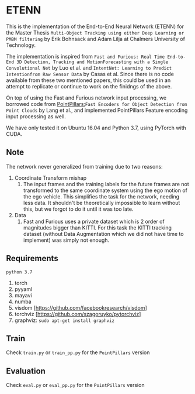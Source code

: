 # ETENN 

This is the implementation of the End-to-End Neural Network (ETENN)
for the Master Thesis `Multi-Object Tracking using either Deep Learning or PMBM filtering` by Erik Bohnsack and Adam Lilja 
at Chalmers University of Technology.

The implementation is inspired from `Fast and Furious: Real Time End-to-End 3D Detection, Tracking and MotionForecasting with a Single Convolutional Net`
by Luo et al. and `IntentNet: Learning to Predict Intentionfrom Raw Sensor Data` by Casas et al. Since there is no code available 
from these two mentioned papers, this could be used in an attempt to replicate or continue to work on the finidngs of the above. 

On top of using the Fast and Furious network input processing, we borrowed code from [PointPillars:](https://github.com/nutonomy/second.pytorch)`Fast Encoders for Object Detection from Point Clouds` by Lang et al.,
and implemented PointPillars Feature encoding input processing as well.

We have only tested it on Ubuntu 16.04 and Python 3.7, using PyTorch with CUDA. 

## Note

The network never generalized from training due to two reasons:
1. Coordinate Transform mishap
    1. The input frames and the training labels for the future frames are not transformed
    to the same coordinate system using the ego motion of the ego vehicle. This simplifies the task for the network, needing less data.
    It shouldn't be theoretically impossible to learn without this, but we forgot to do it until it was too late. 
1. Data
    1. Fast and Furious uses a private dataset which is 2 order of magnitudes bigger than KITTI. 
    For this task the KITTI tracking dataset (without Data Augmentation which we did not have time to implement) was simply not enough.
    
    
## Requirements

`python 3.7` 


1. torch
1. pyyaml
1. mayavi
1. numba
1. visdom [https://github.com/facebookresearch/visdom]
1. torchviz [https://github.com/szagoruyko/pytorchviz]
1. graphviz: `sudo apt-get install graphviz`

## Train

Check `train.py` or `train_pp.py` for the `PointPillars` version

## Evaluation

Check `eval.py` or `eval_pp.py` for the `PointPillars` version